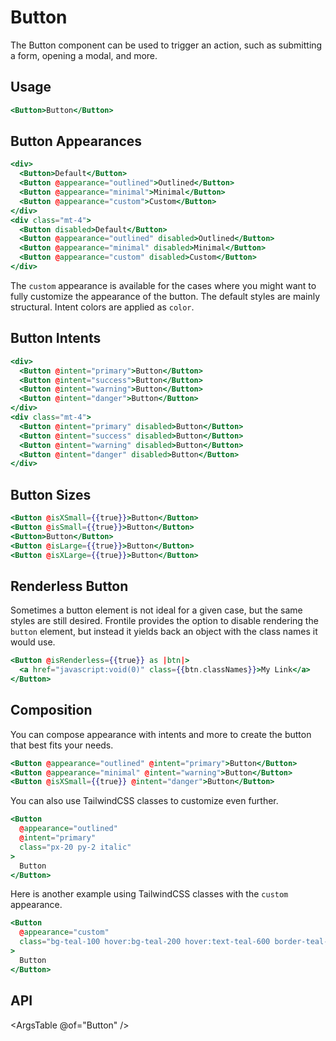 # Button

The Button component can be used to trigger an action, such as submitting a form, opening a modal, and more.

## Usage

```hbs preview-template
<Button>Button</Button>
```

## Button Appearances

```hbs preview-template
<div>
  <Button>Default</Button>
  <Button @appearance="outlined">Outlined</Button>
  <Button @appearance="minimal">Minimal</Button>
  <Button @appearance="custom">Custom</Button>
</div>
<div class="mt-4">
  <Button disabled>Default</Button>
  <Button @appearance="outlined" disabled>Outlined</Button>
  <Button @appearance="minimal" disabled>Minimal</Button>
  <Button @appearance="custom" disabled>Custom</Button>
</div>

```

The `custom` appearance is available for the cases where you might want to fully customize the appearance of the button.
The default styles are mainly structural. Intent colors are applied as `color`.

## Button Intents

```hbs preview-template
<div>
  <Button @intent="primary">Button</Button>
  <Button @intent="success">Button</Button>
  <Button @intent="warning">Button</Button>
  <Button @intent="danger">Button</Button>
</div>
<div class="mt-4">
  <Button @intent="primary" disabled>Button</Button>
  <Button @intent="success" disabled>Button</Button>
  <Button @intent="warning" disabled>Button</Button>
  <Button @intent="danger" disabled>Button</Button>
</div>
```
## Button Sizes

```hbs preview-template
<Button @isXSmall={{true}}>Button</Button>
<Button @isSmall={{true}}>Button</Button>
<Button>Button</Button>
<Button @isLarge={{true}}>Button</Button>
<Button @isXLarge={{true}}>Button</Button>
```

## Renderless Button

Sometimes a button element is not ideal for a given case, but the same styles are still desired.
Frontile provides the option to disable rendering the `button` element, but instead it yields back an object with
the class names it would use.

```hbs preview-template
<Button @isRenderless={{true}} as |btn|>
  <a href="javascript:void(0)" class={{btn.classNames}}>My Link</a>
</Button>
```

## Composition

You can compose appearance with intents and more to create the button that best fits your needs.

```hbs preview-template
<Button @appearance="outlined" @intent="primary">Button</Button>
<Button @appearance="minimal" @intent="warning">Button</Button>
<Button @isXSmall={{true}} @intent="danger">Button</Button>
```

You can also use TailwindCSS classes to customize even further.

```hbs preview-template
<Button
  @appearance="outlined"
  @intent="primary"
  class="px-20 py-2 italic"
>
  Button
</Button>
```

Here is another example using TailwindCSS classes with the `custom` appearance.
```hbs preview-template
<Button
  @appearance="custom"
  class="bg-teal-100 hover:bg-teal-200 hover:text-teal-600 border-teal-600 rounded-none border-dashed"
>
  Button
</Button>
```

## API

<ArgsTable @of="Button" />

